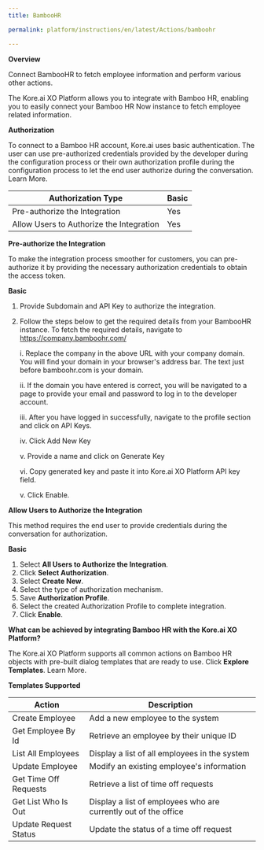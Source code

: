 ```yaml
---
title: BambooHR

permalink: platform/instructions/en/latest/Actions/bamboohr

---
```



<container>

**Overview**

Connect BambooHR to fetch employee information and perform various other actions.

The Kore.ai XO Platform allows you to integrate with Bamboo HR, enabling you to easily connect your Bamboo HR Now instance to fetch employee related information.

</container>

<container>

**Authorization**
 
To connect to a Bamboo HR account, Kore.ai uses basic authentication. The user can use pre-authorized credentials provided by the developer during the configuration process or their own authorization profile during the configuration process to let the end user authorize during the conversation. Learn More.
 
 
 |Authorization Type                      | Basic |
 |----------------------------------------|-------|
 |Pre-authorize the Integration           |  Yes  |
 |Allow Users to Authorize the Integration|  Yes  |


**Pre-authorize the Integration**
 
 To make the integration process smoother for customers, you can pre-authorize it by providing the necessary authorization credentials to obtain the access token.


 **Basic**
 
1. Provide Subdomain and API Key to authorize the integration.
 
2. Follow the steps below to get the required details from your BambooHR instance. To fetch the required details, navigate to https://company.bamboohr.com/
 
    i.   Replace the company in the above URL with your company domain. You will find your domain in your browser's address bar. The text just before  bamboohr.com is your domain.

    ii.    If the domain you have entered is correct, you will be navigated to a page to provide your email and password to log in to the developer account. 
      
    iii.    After you have logged in successfully, navigate to the profile section and click on API Keys.
      
    iv.    Click Add New Key
       
    v.    Provide a name and click on Generate Key
      
    vi.    Copy generated key and paste it into Kore.ai XO Platform API key field.
      
    v.    Click Enable.
 
 
**Allow Users to Authorize the Integration**
 
This method requires the end user to provide credentials during the conversation for authorization.
 
**Basic**
 
1. Select **All Users to Authorize the Integration**.
2. Click **Select Authorization**.
3. Select **Create New**.
4. Select the type of authorization mechanism. 
5. Save **Authorization Profile**.
6. Select the created Authorization Profile to complete integration.
7. Click **Enable**.
 
 </container>
 
 <container>

**What can be achieved by integrating Bamboo HR with the Kore.ai XO Platform?**
 
 The Kore.ai XO Platform supports all common actions on Bamboo HR objects with pre-built dialog templates that are ready to use. Click **Explore Templates**. Learn More.
 
**Templates Supported**

| Action           | Description            |
|------------------|------------------------|
|Create Employee   |Add a new employee to the system|
|Get Employee By Id   |Retrieve an employee by their unique ID|
|List All Employees     |Display a list of all employees in the system|
|Update Employee   |Modify an existing employee's information|
|Get Time Off Requests|Retrieve a list of time off requests|
|Get List Who Is Out|Display a list of employees who are currently out of the office|
|Update Request Status    |Update the status of a time off request|

</container>

